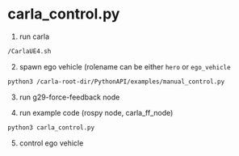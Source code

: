 # carla_control.py
1. run carla
  ```bash
  /CarlaUE4.sh
  ```

2. spawn ego vehicle (rolename can be either `hero` or `ego_vehicle`
  ```bash
  python3 /carla-root-dir/PythonAPI/examples/manual_control.py
  ```

3. run g29-force-feedback node

4. run example code (rospy node, carla_ff_node)
  ```bash
  python3 carla_control.py
  ```
  
5. control ego vehicle
 
